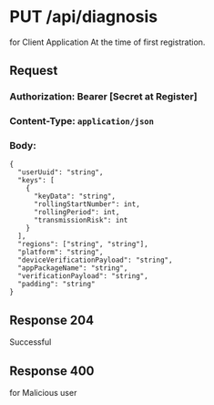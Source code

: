 # PUT /api/diagnosis
for Client Application
At the time of first registration.

## Request
### Authorization: Bearer [Secret at Register]
### Content-Type: `application/json`
### Body:
```
{
  "userUuid": "string",
  "keys": [
    {
      "keyData": "string",
      "rollingStartNumber": int,
      "rollingPeriod": int,
      "transmissionRisk": int
    }
  ],
  "regions": ["string", "string"],
  "platform": "string",
  "deviceVerificationPayload": "string",
  "appPackageName": "string",
  "verificationPayload": "string",
  "padding": "string"
}
```
## Response 204
Successful

## Response 400
for Malicious user
